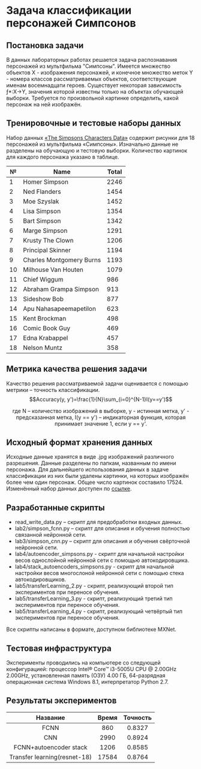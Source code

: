 # Задача классификации персонажей Симпсонов

## Постановка задачи

В данных лабораторных работах решается задача распознавания персонажей из мультфильма "Симпсоны". Имеется множество объектов X - изображения персонажей, 
и конечное множество меток Y - номера классов рассматриваемых объектов, соответствующие именам восемнадцати героев.
Существует некоторая зависимость ƒ*:X→Y, значения которой известны только на объектах обучающей выборки.
Требуется по произвольной картинке определить, какой персонаж на ней изображён.

## Тренировочные и тестовые наборы данных

Набор данных [«The Simpsons Characters Data»]( https://www.kaggle.com/alexattia/the-simpsons-characters-dataset/data) 
содержит рисунки для 18 персонажей из мультфильма «Симпсоны». Изначально данные не разделены на обучающую и тестовую выборки. 
Количество картинок для каждого персонажа указано в таблице.

  №   |         Name                  |   Total     
------|-------------------------------|----------
  1   | Homer Simpson                 |   2246     
  2   | Ned Flanders                  |   1454       
  3   | Moe Szyslak                   |   1452      
  4   | Lisa Simpson                  |   1354    
  5   | Bart Simpson                  |   1342      
  6   | Marge Simpson                 |   1291   
  7   | Krusty The Clown              |   1206   
  8   | Principal Skinner             |   1194   
  9   | Charles Montgomery Burns      |   1193   
  10  | Milhouse Van Houten           |   1079   
  11  | Chief Wiggum                  |    986   
  12  | Abraham Grampa Simpson        |    913   
  13  | Sideshow Bob                  |    877   
  14  | Apu Nahasapeemapetilon        |    623   
  15  | Kent Brockman                 |    498   
  16  | Comic Book Guy                |    469   
  17  | Edna Krabappel                |    457   
  18  | Nelson Muntz                  |    358   

## Метрика качества решения задачи

Качество решения рассматриваемой задачи оценивается с помощью метрики – точность классификации.
$$Accuracy(y, y')=\frac{1}{N}\sum_{i=0}^{N-1}I(y==y')$$
<center>
где
N – количество изображений в выборке,  
y - истинная метка,   
y' - предсказанная метка,  
I(y == y') – индикаторная функция, которая принимает значение 1, если y == y'.
</center>

## Исходный формат хранения данных

Исходные данные хранятся в виде .jpg изображений различного разрешения. Данные разделены по папкам, названным по имени персонажа.
Для дальнейшего использования данных в задаче классификации из них были удалены картинки, на которых изображён более чем один персонаж.
Общее число картинок составило 17524.
Изменённый набор данных доступен по [cсылке](https://yadi.sk/d/dtnDZ7KP3QgfWb).

## Разработанные скрипты

* read_write_data.py – скрипт для предобработки входных данных.
* lab2/simpson_fcnn.py – скрипт для описания и обучения полностью связанной нейронной сети.
* lab3/simpson_cnn.py – скрипт для описания и обучения свёрточной нейронной сети.
* lab4/autoencoder_simpsons.py - скрипт для начальной настройки весов однослойной нейронной сети с помощью автокодировщика.
* lab4/stack_autoencoders_simpsons.py - скрипт для начальной настройки весов многослоной нейронной сети с помощью стека автокодировщиков.
* lab5/transferLearning_2.py - скрипт, реализующий второй тип экспериментов при переносе обучения.
* lab5/transferLearning_3.py - скрипт, реализующий третий тип экспериментов при переносе обучения.
* lab5/transferLearning_4.py - скрипт, реализующий четвёртый тип экспериментов при переносе обучения.

Все скрипты написаны в формате, доступном библиотеке MXNet.

## Тестовая инфраструктура

Эксперименты проводились на компьютере со следующей конфигурацией: 
процессор Intel® Core™ i3-5005U CPU @ 2.00GHz 2.00GHz, 
установленная память (ОЗУ) 4.00 ГБ, 
64-разрядная операционная система Windows 8.1, 
интерпретатор Python 2.7.

## Результаты экспериментов
|Название                    |Время|Точность|
|:---:                       |:---:|:---:   |
|FCNN                        |860  |0.8327  |
|CNN                         |2990 |0.8924  |
|FCNN+autoencoder stack      |1206 |0.8585  |
|Transfer learning(resnet-18)|17584|0.8764  |

